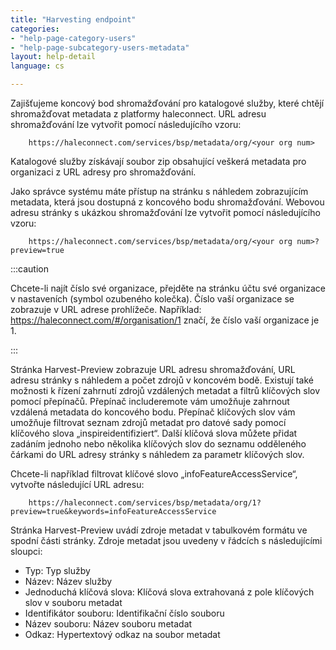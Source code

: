 ```yaml
---
title: "Harvesting endpoint"
categories:
- "help-page-category-users"
- "help-page-subcategory-users-metadata"
layout: help-detail
language: cs

---
```


Zajišťujeme koncový bod shromažďování pro katalogové služby, které chtějí shromažďovat metadata z platformy haleconnect. URL adresu shromažďování lze vytvořit pomocí následujícího vzoru:

```
    https://haleconnect.com/services/bsp/metadata/org/<your org num>
```

Katalogové služby získávají soubor zip obsahující veškerá metadata pro organizaci z URL adresy pro shromažďování.

Jako správce systému máte přístup na stránku s náhledem zobrazujícím metadata, která jsou dostupná z koncového bodu shromažďování. Webovou adresu stránky s ukázkou shromažďování lze vytvořit pomocí následujícího vzoru:

```
    https://haleconnect.com/services/bsp/metadata/org/<your org num>?preview=true
```

:::caution

Chcete-li najít číslo své organizace, přejděte na stránku účtu své organizace v nastaveních (symbol ozubeného kolečka). Číslo vaší organizace se zobrazuje v URL adrese prohlížeče. Například: https://haleconnect.com/#/organisation/1 značí, že číslo vaší organizace je 1.

:::

Stránka Harvest-Preview zobrazuje URL adresu shromažďování, URL adresu stránky s náhledem a počet zdrojů v koncovém bodě. Existují také možnosti k řízení zahrnutí zdrojů vzdálených metadat a filtrů klíčových slov pomocí přepínačů. Přepínač includeremote vám umožňuje zahrnout vzdálená metadata do koncového bodu. Přepínač klíčových slov vám umožňuje filtrovat seznam zdrojů metadat pro datové sady pomocí klíčového slova „inspireidentifiziert“. Další klíčová slova můžete přidat zadáním jednoho nebo několika klíčových slov do seznamu odděleného čárkami do URL adresy stránky s náhledem za parametr klíčových slov.

Chcete-li například filtrovat klíčové slovo „infoFeatureAccessService“, vytvořte následující URL adresu:

```
    https://haleconnect.com/services/bsp/metadata/org/1?preview=true&keywords=infoFeatureAccessService
```

Stránka Harvest-Preview uvádí zdroje metadat v tabulkovém formátu ve spodní části stránky. Zdroje metadat jsou uvedeny v řádcích s následujícími sloupci:

* Typ: Typ služby
* Název: Název služby
* Jednoduchá klíčová slova: Klíčová slova extrahovaná z pole klíčových slov v souboru metadat
* Identifikátor souboru: Identifikační číslo souboru
* Název souboru: Název souboru metadat
* Odkaz: Hypertextový odkaz na soubor metadat
